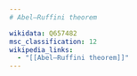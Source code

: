 ```yaml
---
# Abel–Ruffini theorem

wikidata: Q657482
msc_classification: 12
wikipedia_links:
  - "[[Abel–Ruffini theorem]]"
---
```

